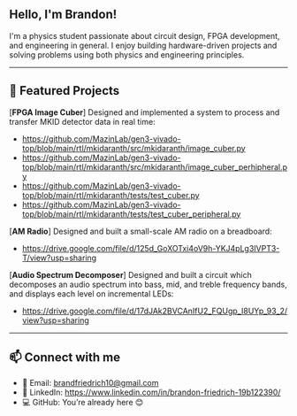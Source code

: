 ## Hello, I'm Brandon!

I'm a physics student passionate about circuit design, FPGA development, and engineering in general. I enjoy building hardware-driven projects and solving problems using both physics and engineering principles.

---

## 🔧 Featured Projects
[**FPGA Image Cuber**]  Designed and implemented a system to process and transfer MKID detector data in real time:
- https://github.com/MazinLab/gen3-vivado-top/blob/main/rtl/mkidaranth/src/mkidaranth/image_cuber.py
- https://github.com/MazinLab/gen3-vivado-top/blob/main/rtl/mkidaranth/src/mkidaranth/image_cuber_perhipheral.py
- https://github.com/MazinLab/gen3-vivado-top/blob/main/rtl/mkidaranth/tests/test_cuber.py
- https://github.com/MazinLab/gen3-vivado-top/blob/main/rtl/mkidaranth/tests/test_cuber_peripheral.py

[**AM Radio**]  Designed and built a small-scale AM radio on a breadboard:
- https://drive.google.com/file/d/125d_GoXOTxi4oV9h-YKJ4pLg3IVPT3-T/view?usp=sharing

[**Audio Spectrum Decomposer**]  Designed and built a circuit which decomposes an audio spectrum into bass, mid, and treble frequency bands, and displays each level on incremental LEDs:
- https://drive.google.com/file/d/17dJAk2BVCAnIfU2_FQUgp_I8UYp_93_2/view?usp=sharing

---

## 📫 Connect with me
- 📧 Email: brandfriedrich10@gmail.com 
- 🔗 LinkedIn: https://www.linkedin.com/in/brandon-friedrich-19b122390/
- 💻 GitHub: You’re already here 😊
